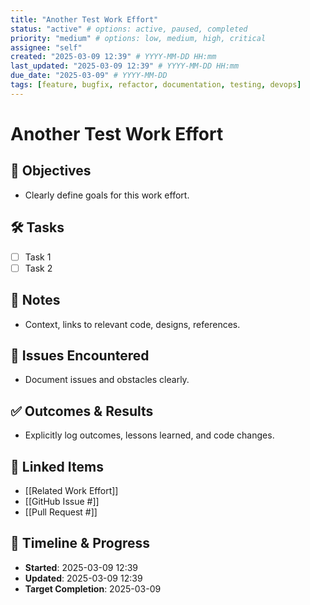 ```yaml
---
title: "Another Test Work Effort"
status: "active" # options: active, paused, completed
priority: "medium" # options: low, medium, high, critical
assignee: "self"
created: "2025-03-09 12:39" # YYYY-MM-DD HH:mm
last_updated: "2025-03-09 12:39" # YYYY-MM-DD HH:mm
due_date: "2025-03-09" # YYYY-MM-DD
tags: [feature, bugfix, refactor, documentation, testing, devops]
---
```


# Another Test Work Effort

## 🚩 Objectives
- Clearly define goals for this work effort.

## 🛠 Tasks
- [ ] Task 1
- [ ] Task 2

## 📝 Notes
- Context, links to relevant code, designs, references.

## 🐞 Issues Encountered
- Document issues and obstacles clearly.

## ✅ Outcomes & Results
- Explicitly log outcomes, lessons learned, and code changes.

## 📌 Linked Items
- [[Related Work Effort]]
- [[GitHub Issue #]]
- [[Pull Request #]]

## 📅 Timeline & Progress
- **Started**: 2025-03-09 12:39
- **Updated**: 2025-03-09 12:39
- **Target Completion**: 2025-03-09